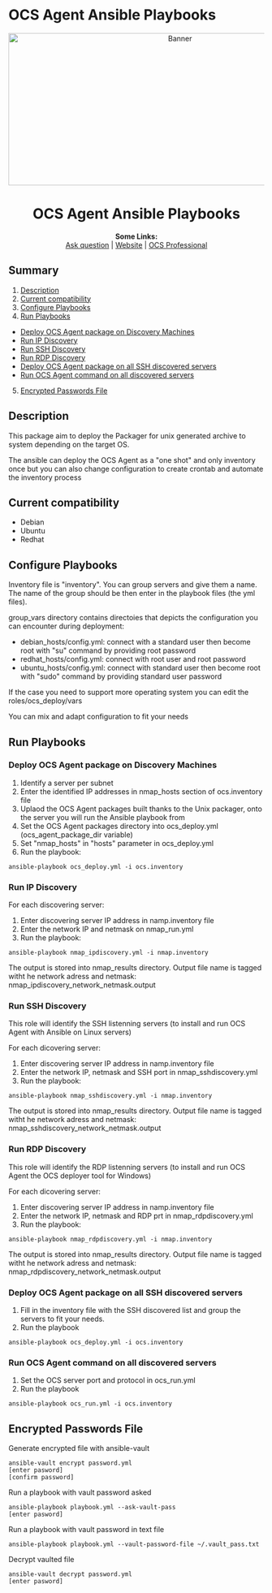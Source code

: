 # OCS Agent Ansible Playbooks

<p align="center">
  <img src="https://cdn.ocsinventory-ng.org/common/banners/banner660px.png" height=300 width=660 alt="Banner">
</p>

<h1 align="center">OCS Agent Ansible Playbooks</h1>
<p align="center">
  <b>Some Links:</b><br>
  <a href="http://ask.ocsinventory-ng.org">Ask question</a> |
  <a href="https://www.ocsinventory-ng.org/?utm_source=github-ocs">Website</a> |
  <a href="https://www.ocsinventory-ng.org/en/#ocs-pro-en">OCS Professional</a>
</p>

## Summary

1. [Description](#Description)
2. [Current compatibility](#Current-compatibility)
3. [Configure Playbooks](#Configure-Playbooks)
4. [Run Playbooks](#Run-Playbooks)
  * [Deploy OCS Agent package on Discovery Machines](#Deploy-OCS-Agent-package-on-Discovery-Machines)
  * [Run IP Discovery](#Run-IP-Discovery)
  * [Run SSH Discovery](#Run-SSH-Discovery)
  * [Run RDP Discovery](#Run-RDP-Discovery)
  * [Deploy OCS Agent package on all SSH discovered servers](#Deploy-OCS-Agent-package-on-all-SSH-discovered-servers)
  * [Run OCS Agent command on all discovered servers](#Run-OCS-Agent-command-on-all-discovered-servers)
5. [Encrypted Passwords File](#encrypted_password)

## Description

This package aim to deploy the Packager for unix generated archive to system depending on the target OS.

The ansible can deploy the OCS Agent as a "one shot" and only inventory once but you can also change configuration to create crontab and automate the inventory process

## Current compatibility
- Debian
- Ubuntu
- Redhat

## Configure Playbooks

Inventory file is "inventory". You can group servers and give them a name. The name of the group should be then enter in the playbook files (the yml files).

group_vars directory contains directoies that depicts the configuration you can encounter during deployment:

* debian_hosts/config.yml: connect with a standard user then become root with "su" command by providing root password
* redhat_hosts/config.yml: connect with root user and root password
* ubuntu_hosts/config.yml: connect with standard user then become root with "sudo" command by providing standard user password

If the case you need to support more operating system you can edit the roles/ocs_deploy/vars

You can mix and adapt configuration to fit your needs

## Run Playbooks

### Deploy OCS Agent package on Discovery Machines

1. Identify a server per subnet
2. Enter the identified IP addresses in nmap_hosts section of ocs.inventory file
3. Uplaod the OCS Agent packages built thanks to the Unix packager, onto the server you will run the Ansible playbook from
4. Set the OCS Agent packages directory into ocs_deploy.yml (ocs_agent_package_dir variable)
5. Set "nmap_hosts" in "hosts" parameter in ocs_deploy.yml
6. Run the playbook:

```shell
ansible-playbook ocs_deploy.yml -i ocs.inventory
```

### Run IP Discovery

For each discovering server:

1. Enter discovering server IP address in namp.inventory file
2. Enter the network IP and netmask on nmap_run.yml
3. Run the playbook:

```shell
ansible-playbook nmap_ipdiscovery.yml -i nmap.inventory
```

The output is stored into nmap_results directory. Output file name is tagged witht he network adress and netmask: nmap_ipdiscovery_network_netmask.output

### Run SSH Discovery

This role will identify the SSH listenning servers (to install and run OCS Agent with Ansible on Linux servers)

For each dicovering server:

1. Enter discovering server IP address in namp.inventory file
2. Enter the network IP, netmask and SSH port in nmap_sshdiscovery.yml
3. Run the playbook:

```shell
ansible-playbook nmap_sshdiscovery.yml -i nmap.inventory
```

The output is stored into nmap_results directory. Output file name is tagged witht he network adress and netmask: nmap_sshdiscovery_network_netmask.output


### Run RDP Discovery

This role will identify the RDP listenning servers (to install and run OCS Agent the OCS deployer tool for Windows)

For each dicovering server:

1. Enter discovering server IP address in namp.inventory file
2. Enter the network IP, netmask and RDP prt in nmap_rdpdiscovery.yml
3. Run the playbook:

```shell
ansible-playbook nmap_rdpdiscovery.yml -i nmap.inventory
```

The output is stored into nmap_results directory. Output file name is tagged witht he network adress and netmask: nmap_rdpdiscovery_network_netmask.output

### Deploy OCS Agent package on all SSH discovered servers

1. Fill in the inventory file with the SSH discovered list and group the servers to fit your needs.
2. Run the playbook

```shell
ansible-playbook ocs_deploy.yml -i ocs.inventory
```

### Run OCS Agent command on all discovered servers

1. Set the OCS server port and protocol in ocs_run.yml
2. Run the playbook

```shell
ansible-playbook ocs_run.yml -i ocs.inventory
```

## Encrypted Passwords File

Generate encrypted file with ansible-vault

```shell
ansible-vault encrypt password.yml
[enter pasword]
[confirm password]
```

Run a playbook with vault password asked

```shell
ansible-playbook playbook.yml --ask-vault-pass
[enter pasword]
```

Run a playbook with vault password in text file

```shell
ansible-playbook playbook.yml --vault-password-file ~/.vault_pass.txt
```

Decrypt vaulted file

```shell
ansible-vault decrypt password.yml
[enter pasword]
```
